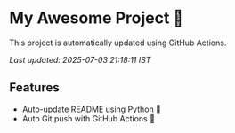 # My Awesome Project 🚀

This project is automatically updated using GitHub Actions.

_Last updated: 2025-07-03 21:18:11 IST_

## Features
- Auto-update README using Python 🐍
- Auto Git push with GitHub Actions 🤖
